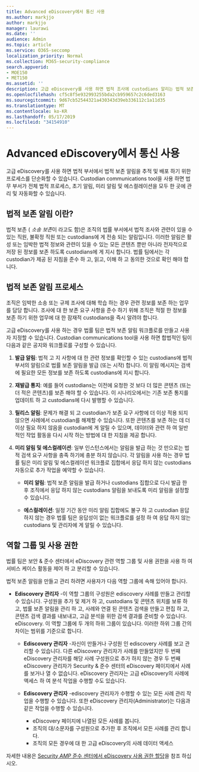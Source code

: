 ```yaml
---
title: Advanced eDiscovery에서 통신 사용
ms.author: markjjo
author: markjjo
manager: laurawi
ms.date: ''
audience: Admin
ms.topic: article
ms.service: O365-seccomp
localization_priority: Normal
ms.collection: M365-security-compliance
search.appverid:
- MOE150
- MET150
ms.assetid: ''
description: 고급 eDiscovery를 사용 하면 법적 조사에 custodians 알리는 법적 보존 알림 워크플로를 쉽게 관리할 수 있습니다.
ms.openlocfilehash: cf5c8f5e932993255bda2cb959657c2c6ded3163
ms.sourcegitcommit: 9d67cb52544321a430343d39eb336112c1a11d35
ms.translationtype: MT
ms.contentlocale: ko-KR
ms.lasthandoff: 05/17/2019
ms.locfileid: "34154910"
---
```

# <a name="work-with-communications-in-advanced-ediscovery"></a>Advanced eDiscovery에서 통신 사용

고급 eDiscovery를 사용 하면 법적 부서에서 법적 보존 알림을 추적 및 배포 하기 위한 프로세스를 단순화할 수 있습니다. Custodian communications tool을 사용 하면 법무 부서가 전체 법적 프로세스, 초기 알림, 미리 알림 및 에스컬레이션을 모두 한 곳에 관리 및 자동화할 수 있습니다.

## <a name="what-is-a-legal-hold-notification"></a>법적 보존 알림 이란?

법적 보존 ( *소송 보존*이 라고도 함)은 조직의 법률 부서에서 법적 조사와 관련이 있을 수 있는 직원, 불확정 직원 또는 custodians에 게 전송 되는 알림입니다. 이러한 알림은 활성 또는 임박한 법적 정보와 관련이 있을 수 있는 모든 콘텐츠 뿐만 아니라 전자적으로 저장 된 정보를 보존 하도록 custodians에 게 지시 합니다. 법률 팀에서는 각 custodian가 제공 된 지침을 준수 하 고, 읽고, 이해 하 고 동의한 것으로 확인 해야 합니다.

## <a name="the-legal-hold-notification-process"></a>법적 보존 알림 프로세스

조직은 임박한 소송 또는 규제 조사에 대해 학습 하는 경우 관련 정보를 보존 하는 업무를 담당 합니다. 조사에 대 한 보존 요구 사항을 준수 하기 위해 조직은 적절 한 정보를 보존 하기 위한 업무에 대 한 잠재적 custodians을 즉시 알려야 합니다.

고급 eDiscovery를 사용 하는 경우 법률 팀은 법적 보존 알림 워크플로를 만들고 사용자 지정할 수 있습니다. Custodian communications tool을 사용 하면 합법적인 팀이 다음과 같은 공지와 워크플로를 구성할 수 있습니다.

1. **발급 알림**: 법적 고 지 사항에 대 한 관련 정보를 확인할 수 있는 custodians에 법적 부서의 알림으로 법률 보존 알림을 발급 (또는 시작) 합니다. 이 알림 메시지는 검색에 필요한 모든 정보를 보존 하도록 custodians에 지시 합니다.
   
2.  **재발급 통지**: 예를 들어 custodians는 이전에 요청한 것 보다 더 많은 콘텐츠 (또는 더 적은 콘텐츠)를 보존 해야 할 수 있습니다. 이 시나리오에서는 기존 보존 통지를 업데이트 하 고 custodians에 다시 발행할 수 있습니다.

3.  **릴리스 알림**: 문제가 해결 되 고 custodian가 보존 요구 사항에 더 이상 적용 되지 않으면 사례에서 custodian를 해제할 수 있습니다. 또한 콘텐츠를 보존 하는 데 더 이상 필요 하지 않음을 custodian에 게 알릴 수 있으며, 데이터와 관련 하 여 일반적인 작업 활동을 다시 시작 하는 방법에 대 한 지침을 제공 합니다.

4. **미리 알림 및 에스컬레이션**: 일부 인스턴스에서는 알림을 발급 하는 것 만으로는 법적 검색 요구 사항을 충족 하기에 충분 하지 않습니다. 각 알림을 사용 하는 경우 법률 팀은 미리 알림 및 에스컬레이션 워크플로 집합에서 응답 하지 않는 custodians 자동으로 추가 작업을 예약할 수 있습니다.

    - **미리 알림**: 법적 보존 알림을 발급 하거나 custodians 집합으로 다시 발급 한 후 조직에서 응답 하지 않는 custodians 알림을 보내도록 미리 알림을 설정할 수 있습니다.

    - **에스컬레이션**: 일정 기간 동안 미리 알림 집합에도 불구 하 고 custodian 응답 하지 않는 경우 법률 팀은 응답성이 없는 워크플로를 설정 하 여 응답 하지 않는 custodians 및 관리자에 게 알릴 수 있습니다.

## <a name="role-groups-and-permissions"></a>역할 그룹 및 사용 권한 

법률 팀은 보안 & 준수 센터에서 eDiscovery 관련 역할 그룹 및 사용 권한을 사용 하 여 서비스 케이스 활동을 제어 하 고 분리할 수 있습니다. 

법적 보존 알림을 만들고 관리 하려면 사용자가 다음 역할 그룹에 속해 있어야 합니다.

- **Ediscovery 관리자** -이 역할 그룹의 구성원은 ediscovery 사례를 만들고 관리할 수 있습니다. 구성원을 추가 및 제거 하 고, custodians 및 콘텐츠 위치를 보류 하 고, 법률 보존 알림을 관리 하 고, 사례와 연결 된 콘텐츠 검색을 만들고 편집 하 고, 콘텐츠 검색 결과를 내보내고, 고급 분석을 위한 검색 결과를 준비할 수 있습니다. eDiscovery. 이 역할 그룹에 두 개의 하위 그룹이 있습니다. 이러한 하위 그룹 간의 차이는 범위를 기준으로 합니다.

  - **Ediscovery 관리자** -자신이 만들거나 구성원 인 ediscovery 사례를 보고 관리할 수 있습니다. 다른 eDiscovery 관리자가 사례를 만들었지만 두 번째 eDiscovery 관리자를 해당 사례 구성원으로 추가 하지 않는 경우 두 번째 eDiscovery 관리자가 Security & 준수 센터의 eDiscovery 페이지에서 사례를 보거나 열 수 없습니다. eDiscovery 관리자는 고급 eDiscovery의 사례에 액세스 하 여 분석 작업을 수행할 수도 있습니다.

  - **Ediscovery 관리자** -ediscovery 관리자가 수행할 수 있는 모든 사례 관리 작업을 수행할 수 있습니다. 또한 eDiscovery 관리자(Administrator)는 다음과 같은 작업을 수행할 수 있습니다.
    
    - eDiscovery 페이지에 나열된 모든 사례를 봅니다.
    - 조직의 대/소문자를 구성원으로 추가한 후 조직에서 모든 사례를 관리 합니다.
    - 조직의 모든 경우에 대 한 고급 eDiscovery의 사례 데이터 액세스

자세한 내용은 [Security _AMP_ 준수 센터에서 eDiscovery 사용 권한 할당](../assign-ediscovery-permissions.md)을 참조 하십시오.